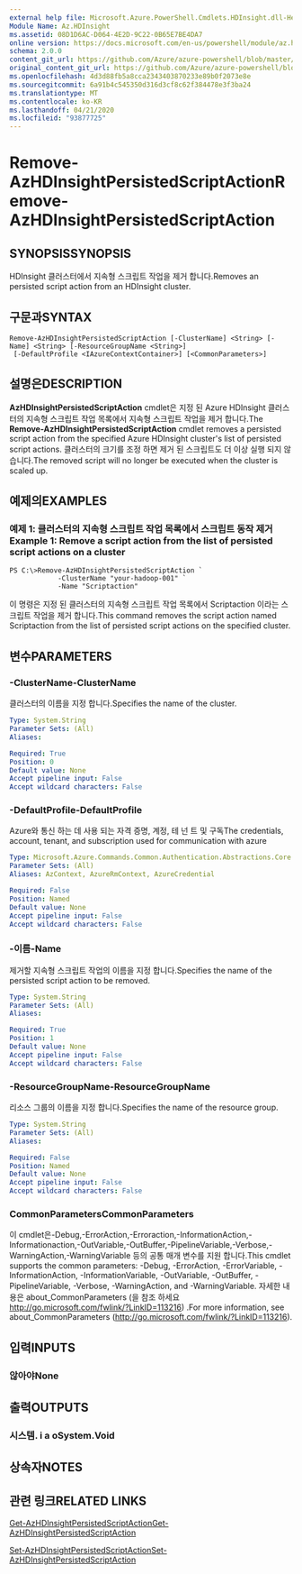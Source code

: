```yaml
---
external help file: Microsoft.Azure.PowerShell.Cmdlets.HDInsight.dll-Help.xml
Module Name: Az.HDInsight
ms.assetid: 08D1D6AC-D064-4E2D-9C22-0B65E7BE4DA7
online version: https://docs.microsoft.com/en-us/powershell/module/az.hdinsight/remove-azhdinsightpersistedscriptaction
schema: 2.0.0
content_git_url: https://github.com/Azure/azure-powershell/blob/master/src/HDInsight/HDInsight/help/Remove-AzHDInsightPersistedScriptAction.md
original_content_git_url: https://github.com/Azure/azure-powershell/blob/master/src/HDInsight/HDInsight/help/Remove-AzHDInsightPersistedScriptAction.md
ms.openlocfilehash: 4d3d88fb5a8cca2343403870233e89b0f2073e8e
ms.sourcegitcommit: 6a91b4c545350d316d3cf8c62f384478e3f3ba24
ms.translationtype: MT
ms.contentlocale: ko-KR
ms.lasthandoff: 04/21/2020
ms.locfileid: "93877725"
---
```

# <span data-ttu-id="cb80c-101">Remove-AzHDInsightPersistedScriptAction</span><span class="sxs-lookup"><span data-stu-id="cb80c-101">Remove-AzHDInsightPersistedScriptAction</span></span>

## <span data-ttu-id="cb80c-102">SYNOPSIS</span><span class="sxs-lookup"><span data-stu-id="cb80c-102">SYNOPSIS</span></span>
<span data-ttu-id="cb80c-103">HDInsight 클러스터에서 지속형 스크립트 작업을 제거 합니다.</span><span class="sxs-lookup"><span data-stu-id="cb80c-103">Removes an persisted script action from an HDInsight cluster.</span></span>

## <span data-ttu-id="cb80c-104">구문과</span><span class="sxs-lookup"><span data-stu-id="cb80c-104">SYNTAX</span></span>

```
Remove-AzHDInsightPersistedScriptAction [-ClusterName] <String> [-Name] <String> [-ResourceGroupName <String>]
 [-DefaultProfile <IAzureContextContainer>] [<CommonParameters>]
```

## <span data-ttu-id="cb80c-105">설명은</span><span class="sxs-lookup"><span data-stu-id="cb80c-105">DESCRIPTION</span></span>
<span data-ttu-id="cb80c-106">**AzHDInsightPersistedScriptAction** cmdlet은 지정 된 Azure HDInsight 클러스터의 지속형 스크립트 작업 목록에서 지속형 스크립트 작업을 제거 합니다.</span><span class="sxs-lookup"><span data-stu-id="cb80c-106">The **Remove-AzHDInsightPersistedScriptAction** cmdlet removes a persisted script action from the specified Azure HDInsight cluster's list of persisted script actions.</span></span>
<span data-ttu-id="cb80c-107">클러스터의 크기를 조정 하면 제거 된 스크립트도 더 이상 실행 되지 않습니다.</span><span class="sxs-lookup"><span data-stu-id="cb80c-107">The removed script will no longer be executed when the cluster is scaled up.</span></span>

## <span data-ttu-id="cb80c-108">예제의</span><span class="sxs-lookup"><span data-stu-id="cb80c-108">EXAMPLES</span></span>

### <span data-ttu-id="cb80c-109">예제 1: 클러스터의 지속형 스크립트 작업 목록에서 스크립트 동작 제거</span><span class="sxs-lookup"><span data-stu-id="cb80c-109">Example 1: Remove a script action from the list of persisted script actions on a cluster</span></span>
```
PS C:\>Remove-AzHDInsightPersistedScriptAction `
            -ClusterName "your-hadoop-001" `
            -Name "Scriptaction"
```

<span data-ttu-id="cb80c-110">이 명령은 지정 된 클러스터의 지속형 스크립트 작업 목록에서 Scriptaction 이라는 스크립트 작업을 제거 합니다.</span><span class="sxs-lookup"><span data-stu-id="cb80c-110">This command removes the script action named Scriptaction from the list of persisted script actions on the specified cluster.</span></span>

## <span data-ttu-id="cb80c-111">변수</span><span class="sxs-lookup"><span data-stu-id="cb80c-111">PARAMETERS</span></span>

### <span data-ttu-id="cb80c-112">-ClusterName</span><span class="sxs-lookup"><span data-stu-id="cb80c-112">-ClusterName</span></span>
<span data-ttu-id="cb80c-113">클러스터의 이름을 지정 합니다.</span><span class="sxs-lookup"><span data-stu-id="cb80c-113">Specifies the name of the cluster.</span></span>

```yaml
Type: System.String
Parameter Sets: (All)
Aliases:

Required: True
Position: 0
Default value: None
Accept pipeline input: False
Accept wildcard characters: False
```

### <span data-ttu-id="cb80c-114">-DefaultProfile</span><span class="sxs-lookup"><span data-stu-id="cb80c-114">-DefaultProfile</span></span>
<span data-ttu-id="cb80c-115">Azure와 통신 하는 데 사용 되는 자격 증명, 계정, 테 넌 트 및 구독</span><span class="sxs-lookup"><span data-stu-id="cb80c-115">The credentials, account, tenant, and subscription used for communication with azure</span></span>

```yaml
Type: Microsoft.Azure.Commands.Common.Authentication.Abstractions.Core.IAzureContextContainer
Parameter Sets: (All)
Aliases: AzContext, AzureRmContext, AzureCredential

Required: False
Position: Named
Default value: None
Accept pipeline input: False
Accept wildcard characters: False
```

### <span data-ttu-id="cb80c-116">-이름</span><span class="sxs-lookup"><span data-stu-id="cb80c-116">-Name</span></span>
<span data-ttu-id="cb80c-117">제거할 지속형 스크립트 작업의 이름을 지정 합니다.</span><span class="sxs-lookup"><span data-stu-id="cb80c-117">Specifies the name of the persisted script action to be removed.</span></span>

```yaml
Type: System.String
Parameter Sets: (All)
Aliases:

Required: True
Position: 1
Default value: None
Accept pipeline input: False
Accept wildcard characters: False
```

### <span data-ttu-id="cb80c-118">-ResourceGroupName</span><span class="sxs-lookup"><span data-stu-id="cb80c-118">-ResourceGroupName</span></span>
<span data-ttu-id="cb80c-119">리소스 그룹의 이름을 지정 합니다.</span><span class="sxs-lookup"><span data-stu-id="cb80c-119">Specifies the name of the resource group.</span></span>

```yaml
Type: System.String
Parameter Sets: (All)
Aliases:

Required: False
Position: Named
Default value: None
Accept pipeline input: False
Accept wildcard characters: False
```

### <span data-ttu-id="cb80c-120">CommonParameters</span><span class="sxs-lookup"><span data-stu-id="cb80c-120">CommonParameters</span></span>
<span data-ttu-id="cb80c-121">이 cmdlet은-Debug,-ErrorAction,-Erroraction,-InformationAction,-Informationaction,-OutVariable,-OutBuffer,-PipelineVariable,-Verbose,-WarningAction,-WarningVariable 등의 공통 매개 변수를 지원 합니다.</span><span class="sxs-lookup"><span data-stu-id="cb80c-121">This cmdlet supports the common parameters: -Debug, -ErrorAction, -ErrorVariable, -InformationAction, -InformationVariable, -OutVariable, -OutBuffer, -PipelineVariable, -Verbose, -WarningAction, and -WarningVariable.</span></span> <span data-ttu-id="cb80c-122">자세한 내용은 about_CommonParameters (을 참조 하세요 http://go.microsoft.com/fwlink/?LinkID=113216) .</span><span class="sxs-lookup"><span data-stu-id="cb80c-122">For more information, see about_CommonParameters (http://go.microsoft.com/fwlink/?LinkID=113216).</span></span>

## <span data-ttu-id="cb80c-123">입력</span><span class="sxs-lookup"><span data-stu-id="cb80c-123">INPUTS</span></span>

### <span data-ttu-id="cb80c-124">않아야</span><span class="sxs-lookup"><span data-stu-id="cb80c-124">None</span></span>

## <span data-ttu-id="cb80c-125">출력</span><span class="sxs-lookup"><span data-stu-id="cb80c-125">OUTPUTS</span></span>

### <span data-ttu-id="cb80c-126">시스템. i a o</span><span class="sxs-lookup"><span data-stu-id="cb80c-126">System.Void</span></span>

## <span data-ttu-id="cb80c-127">상속자</span><span class="sxs-lookup"><span data-stu-id="cb80c-127">NOTES</span></span>

## <span data-ttu-id="cb80c-128">관련 링크</span><span class="sxs-lookup"><span data-stu-id="cb80c-128">RELATED LINKS</span></span>

[<span data-ttu-id="cb80c-129">Get-AzHDInsightPersistedScriptAction</span><span class="sxs-lookup"><span data-stu-id="cb80c-129">Get-AzHDInsightPersistedScriptAction</span></span>](./Get-AzHDInsightPersistedScriptAction.md)

[<span data-ttu-id="cb80c-130">Set-AzHDInsightPersistedScriptAction</span><span class="sxs-lookup"><span data-stu-id="cb80c-130">Set-AzHDInsightPersistedScriptAction</span></span>](./Set-AzHDInsightPersistedScriptAction.md)



